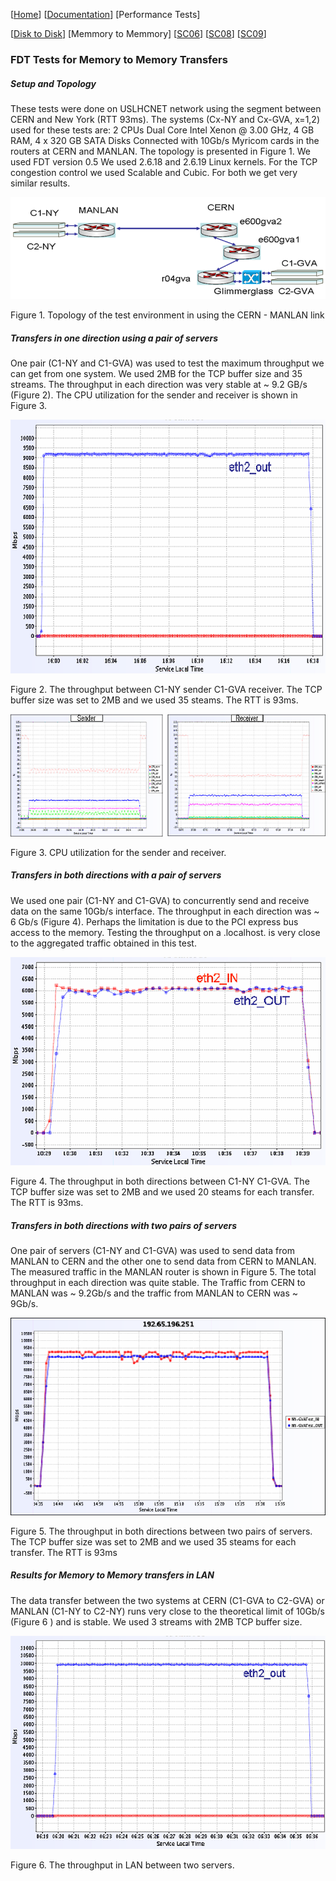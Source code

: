 [[Home](index.md)]   [[Documentation](doc-fdt-ddcopy.md)]   [Performance Tests]

[[Disk to Disk](perf-disk-to-disk.md)]   [Memmory to Memmory]   [[SC06](perf-sc06.md)]   [[SC08](perf-sc08.md)]   [[SC09](perf-sc09.md)]

### FDT Tests for Memory to Memory Transfers
##### Setup and Topology

These tests were done on USLHCNET network using the segment between CERN and New York (RTT 93ms).
The systems (Cx-NY and Cx-GVA, x=1,2) used for these tests are:
2 CPUs Dual Core Intel Xenon @ 3.00 GHz, 4 GB RAM, 4 x 320 GB SATA Disks
Connected with 10Gb/s Myricom cards in the routers at CERN and MANLAN. The topology is presented in Figure 1.
We used FDT version 0.5
We used 2.6.18 and 2.6.19 Linux kernels. For the TCP congestion control we used Scalable and Cubic. For both we get very similar results.

![Topology of the test environment in using the CERN - MANLAN link](img/figure1-m2m.png)

Figure 1. Topology of the test environment in using the CERN - MANLAN link

##### Transfers in one direction using a pair of servers
One pair (C1-NY and C1-GVA) was used to test the maximum throughput we can get from one system.
We used 2MB for the TCP buffer size and 35 streams.
The throughput in each direction was very stable at ~ 9.2 GB/s (Figure 2). The CPU utilization for the sender and receiver is shown in Figure 3.

![The throughput between C1-NY sender C1-GVA receiver. The TCP buffer size was set to 2MB and we used 35 steams. The RTT is 93ms.](img/figure2-m2m.png)

Figure 2. The throughput between C1-NY sender C1-GVA receiver. The TCP buffer size was set to 2MB and we used 35 steams. The RTT is 93ms.

 ![CPU utilization for the sender and receiver](img/figure3-m2m.png)
 
Figure 3. CPU utilization for the sender and receiver.

##### Transfers in both directions with a pair of servers

We used one pair (C1-NY and C1-GVA) to concurrently send and receive data on the same 10Gb/s interface. The throughput in each direction was ~ 6 Gb/s (Figure 4).
Perhaps the limitation is due to the PCI express bus access to the memory. Testing the throughput on a .localhost. is very close to the aggregated traffic obtained in this test.

 ![The throughput in both directions between C1-NY C1-GVA. The TCP buffer size was set to 2MB and we used 20 steams for each transfer. The RTT is 93ms](img/figure4-m2m.png)
 
Figure 4. The throughput in both directions between C1-NY C1-GVA. The TCP buffer size was set to 2MB and we used 20 steams for each transfer. The RTT is 93ms.

##### Transfers in both directions with two pairs of servers

One pair of servers (C1-NY and C1-GVA) was used to send data from MANLAN to CERN and the other one to send data from CERN to MANLAN. The measured traffic in the MANLAN router is shown in Figure 5. The total throughput in each direction was quite stable. The Traffic from CERN to MANLAN was ~ 9.2Gb/s and the traffic from MANLAN to CERN was ~ 9Gb/s.

 ![The throughput in both directions between two pairs of servers. The TCP buffer size was set to 2MB and we used 35 steams for each transfer. The RTT is 93ms](img/figure5-m2m.png)
 
Figure 5. The throughput in both directions between two pairs of servers. The TCP buffer size was set to 2MB and we used 35 steams for each transfer. The RTT is 93ms

##### Results for Memory to Memory transfers in LAN

The data transfer between the two systems at CERN (C1-GVA to C2-GVA) or MANLAN (C1-NY to C2-NY) runs very close to the theoretical limit of 10Gb/s (Figure 6 ) and is stable. We used 3 streams with 2MB TCP buffer size.

 ![The throughput in LAN between two servers](img/figure6-m2m.png)
 
Figure 6. The throughput in LAN between two servers.
